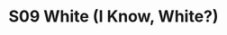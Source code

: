 ---
title: S09 White (I Know, White?)
permalink: "/teams/s09-white"
members:
- Josh Richards - Captain
- JB Blackshire - Quarterback
- Jay Anderson
- Nick Augustine
- Kyle Butts
- Chris Chernicki
- Matt Gander
- Matt Gillette
- Rudy Legg-Benevides
- Brendan N.
- Linda Pratt
- Eric Schultz
- Jay Vilar
- Andy Allen - Supplemental
teamid: 4471
name: S09 White
color: I Know, White?
division: ''
---